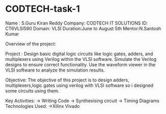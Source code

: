 # CODTECH-task-1
Name : S.Guru Kiran Reddy
Company: CODTECH IT SOLUTIONS
ID: CT6VLSI590
Domain: VLSI
Duration:June to August 5th
Mentor:N.Santosh Kumar

Overview of the project:

Project : Design basic digital logic circuits like logic gates, adders, and multiplexers using
Verilog within the VLSI software. Simulate the Verilog designs to ensure correct
functionality. Use the waveform viewer in the VLSI software to analyze the
simulation results.

Objective:
  The objective of this project is to design adders, multiplexers,logic gates using verilog with VLSI software so i designed some circuits using them.

  Key Activities:
  -> Writing Code
  -> Synthesising circuit
  -> Timing Diagrams
Technologies Used:
->Xilinx Vivado
  

  
